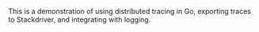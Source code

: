 This is a demonstration of using distributed tracing in Go, exporting traces to Stackdriver, and integrating with logging.

